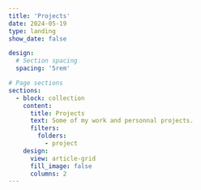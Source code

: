 ```yaml
---
title: 'Projects'
date: 2024-05-19
type: landing
show_date: false

design:
  # Section spacing
  spacing: '5rem'

# Page sections
sections:
  - block: collection
    content:
      title: Projects
      text: Some of my work and personnal projects.
      filters:
        folders:
          - project
    design:
      view: article-grid
      fill_image: false
      columns: 2
---
```

